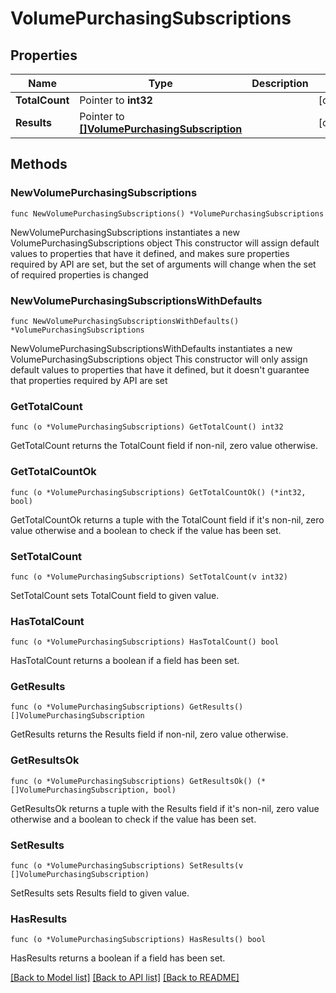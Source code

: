 # VolumePurchasingSubscriptions

## Properties

Name | Type | Description | Notes
------------ | ------------- | ------------- | -------------
**TotalCount** | Pointer to **int32** |  | [optional] 
**Results** | Pointer to [**[]VolumePurchasingSubscription**](VolumePurchasingSubscription.md) |  | [optional] 

## Methods

### NewVolumePurchasingSubscriptions

`func NewVolumePurchasingSubscriptions() *VolumePurchasingSubscriptions`

NewVolumePurchasingSubscriptions instantiates a new VolumePurchasingSubscriptions object
This constructor will assign default values to properties that have it defined,
and makes sure properties required by API are set, but the set of arguments
will change when the set of required properties is changed

### NewVolumePurchasingSubscriptionsWithDefaults

`func NewVolumePurchasingSubscriptionsWithDefaults() *VolumePurchasingSubscriptions`

NewVolumePurchasingSubscriptionsWithDefaults instantiates a new VolumePurchasingSubscriptions object
This constructor will only assign default values to properties that have it defined,
but it doesn't guarantee that properties required by API are set

### GetTotalCount

`func (o *VolumePurchasingSubscriptions) GetTotalCount() int32`

GetTotalCount returns the TotalCount field if non-nil, zero value otherwise.

### GetTotalCountOk

`func (o *VolumePurchasingSubscriptions) GetTotalCountOk() (*int32, bool)`

GetTotalCountOk returns a tuple with the TotalCount field if it's non-nil, zero value otherwise
and a boolean to check if the value has been set.

### SetTotalCount

`func (o *VolumePurchasingSubscriptions) SetTotalCount(v int32)`

SetTotalCount sets TotalCount field to given value.

### HasTotalCount

`func (o *VolumePurchasingSubscriptions) HasTotalCount() bool`

HasTotalCount returns a boolean if a field has been set.

### GetResults

`func (o *VolumePurchasingSubscriptions) GetResults() []VolumePurchasingSubscription`

GetResults returns the Results field if non-nil, zero value otherwise.

### GetResultsOk

`func (o *VolumePurchasingSubscriptions) GetResultsOk() (*[]VolumePurchasingSubscription, bool)`

GetResultsOk returns a tuple with the Results field if it's non-nil, zero value otherwise
and a boolean to check if the value has been set.

### SetResults

`func (o *VolumePurchasingSubscriptions) SetResults(v []VolumePurchasingSubscription)`

SetResults sets Results field to given value.

### HasResults

`func (o *VolumePurchasingSubscriptions) HasResults() bool`

HasResults returns a boolean if a field has been set.


[[Back to Model list]](../README.md#documentation-for-models) [[Back to API list]](../README.md#documentation-for-api-endpoints) [[Back to README]](../README.md)


